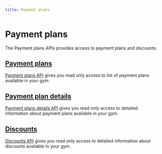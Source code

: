 ```yaml
---
title: Payment plans
---
```


# Payment plans

The Payment plans APIs provides access to payment plans and discounts.



## [Payment plans][PaymentPlans]

[Payment plans API][PaymentPlans] gives you read only access to list of payment plans available in your gym.


## [Payment plan details][PaymentPlanDetails]

[Payment plans details API][PaymentPlanDetails] gives you read only access to detailed information about payment plans available in your gym.



## [Discounts][Discounts]

[Discounts API][Discounts] gives you read only access to detailed information about discounts available in your gym.



[PaymentPlans]: /api/paymentplans/paymentplans/
[PaymentPlanDetails]: /api/paymentplans/paymentplandetails/
[Discounts]: /api/paymentplans/discounts

